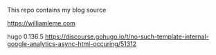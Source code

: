 This repo contains my blog source

https://williamleme.com

hugo 0.136.5
https://discourse.gohugo.io/t/no-such-template-internal-google-analytics-async-html-occuring/51312